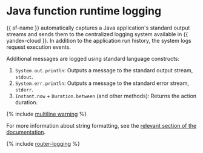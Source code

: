 # Java function runtime logging

{{ sf-name }} automatically captures a Java application's standard output streams and sends them to the centralized logging system available in {{ yandex-cloud }}. In addition to the application run history, the system logs request execution events.

Additional messages are logged using standard language constructs:

1. `System.out.println`: Outputs a message to the standard output stream, `stdout`.
1. `System.err.println`: Outputs a message to the standard error stream, `stderr`.
1. `Instant.now` + `Duration.between` (and other methods): Returns the action duration.

{% include [multiline warning](../../../_includes/functions/multiline.md) %}

For more information about string formatting, see the [relevant section of the documentation](https://docs.oracle.com/javase/tutorial/essential/io/formatting.html).

{% include [router-logging](../../../_includes/functions/router-logging.md) %}

